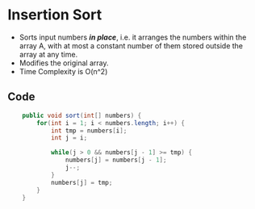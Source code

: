 # Insertion Sort

* Sorts input numbers **_in place_**, i.e. it arranges the numbers within the array A, with at most a constant number of them stored outside the array at any time.
* Modifies the original array.
* Time Complexity is O(n^2)

## Code
```java
    public void sort(int[] numbers) {
        for(int i = 1; i < numbers.length; i++) {
            int tmp = numbers[i];
            int j = i;

            while(j > 0 && numbers[j - 1] >= tmp) {
                numbers[j] = numbers[j - 1];
                j--;
            }
            numbers[j] = tmp;
        }
    }
```